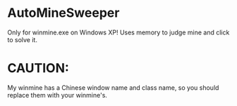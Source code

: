 AutoMineSweeper
===============

Only for winmine.exe on Windows XP!
Uses memory to judge mine and click to solve it.

CAUTION:
===============

My winmine has a Chinese window name and class name, so you should replace them with your winmine's.
